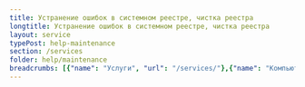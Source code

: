 ```yaml
---
title: Устранение ошибок в системном реестре, чистка реестра
longtitle: Устранение ошибок в системном реестре, чистка реестра
layout: service
typePost: help-maintenance
section: /services
folder: help/maintenance
breadcrumbs: [{"name": "Услуги", "url": "/services/"},{"name": "Компьютерная помощь", "url": "/services/help/"},{"name": "Обслуживание", "url": "/services/help/maintenance/"}]
---
```

